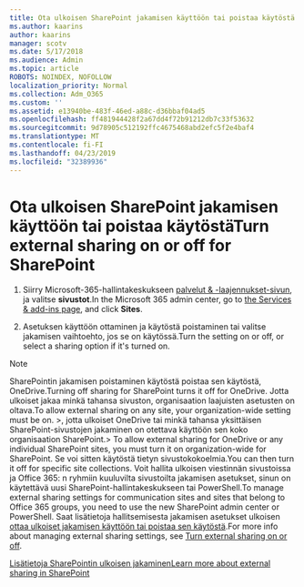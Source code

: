 ```yaml
---
title: Ota ulkoisen SharePoint jakamisen käyttöön tai poistaa käytöstä
ms.author: kaarins
author: kaarins
manager: scotv
ms.date: 5/17/2018
ms.audience: Admin
ms.topic: article
ROBOTS: NOINDEX, NOFOLLOW
localization_priority: Normal
ms.collection: Adm_O365
ms.custom: ''
ms.assetid: e13940be-483f-46ed-a88c-d36bbaf04ad5
ms.openlocfilehash: ff481944428f2a67dd4f72b91212db7c33f53632
ms.sourcegitcommit: 9d78905c512192ffc4675468abd2efc5f2e4baf4
ms.translationtype: MT
ms.contentlocale: fi-FI
ms.lasthandoff: 04/23/2019
ms.locfileid: "32389936"
---
```

# <a name="turn-external-sharing-on-or-off-for-sharepoint"></a><span data-ttu-id="6fe2e-102">Ota ulkoisen SharePoint jakamisen käyttöön tai poistaa käytöstä</span><span class="sxs-lookup"><span data-stu-id="6fe2e-102">Turn external sharing on or off for SharePoint</span></span>

1. <span data-ttu-id="6fe2e-103">Siirry Microsoft-365-hallintakeskukseen [palvelut &amp; -laajennukset-sivun](https://portal.office.com/adminportal/home#/Settings/ServicesAndAddIns), ja valitse **sivustot**.</span><span class="sxs-lookup"><span data-stu-id="6fe2e-103">In the Microsoft 365 admin center, go to [the Services &amp; add-ins page](https://portal.office.com/adminportal/home#/Settings/ServicesAndAddIns), and click **Sites**.</span></span>
    
2. <span data-ttu-id="6fe2e-104">Asetuksen käyttöön ottaminen ja käytöstä poistaminen tai valitse jakamisen vaihtoehto, jos se on käytössä.</span><span class="sxs-lookup"><span data-stu-id="6fe2e-104">Turn the setting on or off, or select a sharing option if it's turned on.</span></span>
    
> [!NOTE]
> <span data-ttu-id="6fe2e-105">SharePointin jakamisen poistaminen käytöstä poistaa sen käytöstä, OneDrive.</span><span class="sxs-lookup"><span data-stu-id="6fe2e-105">Turning off sharing for SharePoint turns it off for OneDrive.</span></span> <span data-ttu-id="6fe2e-106">Jotta ulkoiset jakaa minkä tahansa sivuston, organisaation laajuisten asetusten on oltava.</span><span class="sxs-lookup"><span data-stu-id="6fe2e-106">To allow external sharing on any site, your organization-wide setting must be on.</span></span> <span data-ttu-id="6fe2e-107">>, jotta ulkoiset OneDrive tai minkä tahansa yksittäisen SharePoint-sivustojen jakaminen on otettava käyttöön sen koko organisaation SharePoint.</span><span class="sxs-lookup"><span data-stu-id="6fe2e-107">> To allow external sharing for OneDrive or any individual SharePoint sites, you must turn it on organization-wide for SharePoint.</span></span> <span data-ttu-id="6fe2e-108">Se voi sitten käytöstä tietyn sivustokokoelmia.</span><span class="sxs-lookup"><span data-stu-id="6fe2e-108">You can then turn it off for specific site collections.</span></span> <span data-ttu-id="6fe2e-109">Voit hallita ulkoisen viestinnän sivustoissa ja Office 365: n ryhmiin kuuluvilta sivustoilta jakamisen asetukset, sinun on käytettävä uusi SharePoint-hallintakeskukseen tai PowerShell.</span><span class="sxs-lookup"><span data-stu-id="6fe2e-109">To manage external sharing settings for communication sites and sites that belong to Office 365 groups, you need to use the new SharePoint admin center or PowerShell.</span></span> <span data-ttu-id="6fe2e-110">Saat lisätietoja hallitsemisesta jakamisen asetukset ulkoisen [ottaa ulkoiset jakamisen käyttöön tai poistaa sen käytöstä](https://go.microsoft.com/fwlink/?linkid=866426).</span><span class="sxs-lookup"><span data-stu-id="6fe2e-110">For more info about managing external sharing settings, see [Turn external sharing on or off](https://go.microsoft.com/fwlink/?linkid=866426).</span></span> 
  
[<span data-ttu-id="6fe2e-111">Lisätietoja SharePointin ulkoisen jakaminen</span><span class="sxs-lookup"><span data-stu-id="6fe2e-111">Learn more about external sharing in SharePoint</span></span>](https://go.microsoft.com/fwlink/?linkid=734908)
  

